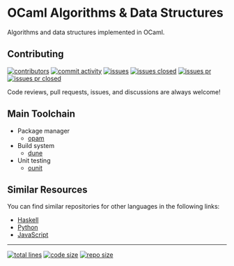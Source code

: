 # OCaml Algorithms & Data Structures

Algorithms and data structures implemented in OCaml.

## Contributing

[![contributors][25]][26] [![commit activity][27]][28] [![issues][29]][30]
[![issues closed][31]][32] [![issues pr][33]][34] [![issues pr closed][35]][36]

Code reviews, pull requests, issues, and discussions are always welcome!

## Main Toolchain

- Package manager
  - [opam][70]
- Build system
  - [dune][71]
- Unit testing
  - [ounit][72]

## Similar Resources

You can find similar repositories for other languages in the following links:

- [Haskell][103]
- [Python][101]
- [JavaScript][102]

---

[![total lines][51]][52] [![code size][53]][54] [![repo size][55]][56]

[25]: https://img.shields.io/github/contributors/JCPedroza/algorithms-and-data-structures-ocaml
[26]: https://github.com/JCPedroza/algorithms-and-data-structures-ocaml/graphs/contributors
[27]: https://img.shields.io/github/commit-activity/m/JCPedroza/algorithms-and-data-structures-ocaml
[28]: https://github.com/JCPedroza/algorithms-and-data-structures-ocaml/graphs/commit-activity
[29]: https://img.shields.io/github/issues-raw/JCPedroza/algorithms-and-data-structures-ocaml
[30]: https://github.com/JCPedroza/algorithms-and-data-structures-ocaml/issues
[31]: https://img.shields.io/github/issues-closed-raw/JCPedroza/algorithms-and-data-structures-ocaml
[32]: https://github.com/JCPedroza/algorithms-and-data-structures-ocaml/issues
[33]: https://img.shields.io/github/issues-pr-raw/JCPedroza/algorithms-and-data-structures-ocaml
[34]: https://github.com/JCPedroza/algorithms-and-data-structures-ocaml/pulls
[35]: https://img.shields.io/github/issues-pr-closed-raw/JCPedroza/algorithms-and-data-structures-ocaml
[36]: https://github.com/JCPedroza/algorithms-and-data-structures-ocaml/pulls

[51]: https://img.shields.io/tokei/lines/github/jcpedroza/algorithms-and-data-structures-ocaml
[52]: https://img.shields.io/tokei/lines/github/jcpedroza/algorithms-and-data-structures-ocaml
[53]: https://img.shields.io/github/languages/code-size/jcpedroza/algorithms-and-data-structures-ocaml
[54]: https://img.shields.io/github/languages/code-size/jcpedroza/algorithms-and-data-structures-ocaml
[55]: https://img.shields.io/github/repo-size/jcpedroza/algorithms-and-data-structures-ocaml
[56]: https://img.shields.io/github/repo-size/jcpedroza/algorithms-and-data-structures-ocaml

[70]: https://opam.ocaml.org/
[71]: https://dune.build/
[72]: https://opam.ocaml.org/packages/ounit2/

[101]: https://github.com/JCPedroza/algorithms-and-data-structures-py
[102]: https://github.com/JCPedroza/algorithms-and-data-structures-js
[103]: https://github.com/JCPedroza/algorithms-and-data-structures-hs
